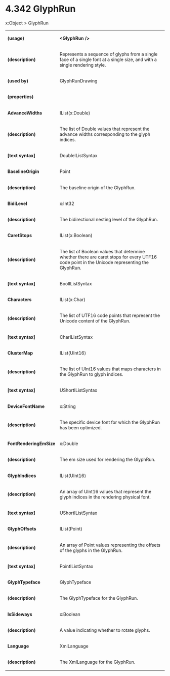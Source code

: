 <html dir="LTR" xmlns:mshelp="http://msdn.microsoft.com/mshelp" xmlns:ddue="http://ddue.schemas.microsoft.com/authoring/2003/5" xmlns:xlink="http://www.w3.org/1999/xlink" xmlns:tool="http://www.microsoft.com/tooltip"><body><input type="hidden" id="userDataCache" class="userDataStyle"><input type="hidden" id="hiddenScrollOffset"><img id="dropDownImage" style="display:none; height:0; width:0;" src="../local/drpdown.gif"><img id="dropDownHoverImage" style="display:none; height:0; width:0;" src="../local/drpdown_orange.gif"><img id="collapseImage" style="display:none; height:0; width:0;" src="../local/collapse.gif"><img id="expandImage" style="display:none; height:0; width:0;" src="../local/exp.gif"><img id="collapseAllImage" style="display:none; height:0; width:0;" src="../local/collall.gif"><img id="expandAllImage" style="display:none; height:0; width:0;" src="../local/expall.gif"><img id="copyImage" style="display:none; height:0; width:0;" src="../local/copycode.gif"><img id="copyHoverImage" style="display:none; height:0; width:0;" src="../local/copycodeHighlight.gif"><div id="header"><h1 class="heading">4.342 GlyphRun</h1></div><div id="mainSection"><div id="mainBody"><div id="allHistory" class="saveHistory" onsave="saveAll()" onload="loadAll()"></div>




<p xmlns:wsd="http://wsdev.schemas.microsoft.com/authoring/2008/2" xmlns:msxsl="urn:schemas-microsoft-com:xslt" xmlns:script="urn:script" xmlns:build="urn:build">
<div id="sectionSection0" class="section" name="collapseableSection"><content xmlns="http://ddue.schemas.microsoft.com/authoring/2003/5" xmlns:wsd="http://wsdev.schemas.microsoft.com/authoring/2008/2" xmlns:msxsl="urn:schemas-microsoft-com:xslt" xmlns:script="urn:script" xmlns:build="urn:build">
				</content></div><div id="sectionSection1" class="section" name="collapseableSection"><content xmlns="http://ddue.schemas.microsoft.com/authoring/2003/5" xmlns:wsd="http://wsdev.schemas.microsoft.com/authoring/2008/2" xmlns:msxsl="urn:schemas-microsoft-com:xslt" xmlns:script="urn:script" xmlns:build="urn:build">
					<p xmlns="">
						<mshelp:link keywords="ede4c53c-28c9-420a-b2bb-74ad1d6320fd" tabindex="0">x:Object</mshelp:link> &gt; GlyphRun</p>
					<p xmlns=""><b></b></p><table class="ProtocolAuthoredTable" xmlns=""><tr>
								<td>
									<p>
										<b>(usage)</b>
									</p>
								</td>
								<td>
									<p>
										<b>&lt;GlyphRun /&gt;</b>
									</p>
								</td>
							</tr><tr>
							<td>
								<p>
									<b>(description)</b>
								</p>
							</td>
							<td>
								<p>Represents a sequence of glyphs from a single face of a single font at a single size, and with a single rendering style.</p>
							</td>
						</tr><tr>
							<td>
								<p>
									<b>(used by)</b>
								</p>
							</td>
							<td>
								<p>
									<mshelp:link keywords="821f774e-2e2b-4464-969a-01238cc9c602" tabindex="0">GlyphRunDrawing</mshelp:link>
								</p>
							</td>
						</tr><tr>
							<td>
								<p>
									<b>(properties)</b>
								</p>
							</td>
							<td>
							</td>
						</tr><tr>
							<td>
								<p>
									<b>AdvanceWidths</b>
								</p>
							</td>
							<td>
								<p>
									<mshelp:link keywords="13738707-b8a4-449f-a1b7-aa6f15108df4" tabindex="0">IList</mshelp:link>(<mshelp:link keywords="28373470-759c-4ac0-82a3-35fbe1d6b769" tabindex="0">x:Double</mshelp:link>)</p>
							</td>
						</tr><tr>
							<td>
								<p>
									<b>(description)</b>
								</p>
							</td>
							<td>
								<p>The list of Double values that represent the advance widths corresponding to the glyph indices.</p>
							</td>
						</tr><tr>
							<td>
								<p>
									<b>[text syntax]</b>
								</p>
							</td>
							<td>
								<p>DoubleIListSyntax</p>
							</td>
						</tr><tr>
							<td>
								<p>
									<b>BaselineOrigin</b>
								</p>
							</td>
							<td>
								<p>
									<mshelp:link keywords="7fe15e17-628c-4a71-b806-3e3aad6136ae" tabindex="0">Point</mshelp:link>
								</p>
							</td>
						</tr><tr>
							<td>
								<p>
									<b>(description)</b>
								</p>
							</td>
							<td>
								<p>The baseline origin of the GlyphRun.</p>
							</td>
						</tr><tr>
							<td>
								<p>
									<b>BidiLevel</b>
								</p>
							</td>
							<td>
								<p>
									<mshelp:link keywords="d6b82220-4c31-4dfc-8702-685a21a923ba" tabindex="0">x:Int32</mshelp:link>
								</p>
							</td>
						</tr><tr>
							<td>
								<p>
									<b>(description)</b>
								</p>
							</td>
							<td>
								<p>The bidirectional nesting level of the GlyphRun.</p>
							</td>
						</tr><tr>
							<td>
								<p>
									<b>CaretStops</b>
								</p>
							</td>
							<td>
								<p>
									<mshelp:link keywords="13738707-b8a4-449f-a1b7-aa6f15108df4" tabindex="0">IList</mshelp:link>(<mshelp:link keywords="936164dd-836e-4cb8-9aab-8921de048dd2" tabindex="0">x:Boolean</mshelp:link>)</p>
							</td>
						</tr><tr>
							<td>
								<p>
									<b>(description)</b>
								</p>
							</td>
							<td>
								<p>The list of Boolean values that determine whether there are caret stops for every UTF16 code point in the Unicode representing the GlyphRun.</p>
							</td>
						</tr><tr>
							<td>
								<p>
									<b>[text syntax]</b>
								</p>
							</td>
							<td>
								<p>BoolIListSyntax</p>
							</td>
						</tr><tr>
							<td>
								<p>
									<b>Characters</b>
								</p>
							</td>
							<td>
								<p>
									<mshelp:link keywords="13738707-b8a4-449f-a1b7-aa6f15108df4" tabindex="0">IList</mshelp:link>(<mshelp:link keywords="ac23d86a-923e-49e4-ae4f-d76c4fce5167" tabindex="0">x:Char</mshelp:link>)</p>
							</td>
						</tr><tr>
							<td>
								<p>
									<b>(description)</b>
								</p>
							</td>
							<td>
								<p>The list of UTF16 code points that represent the Unicode content of the GlyphRun.</p>
							</td>
						</tr><tr>
							<td>
								<p>
									<b>[text syntax]</b>
								</p>
							</td>
							<td>
								<p>CharIListSyntax</p>
							</td>
						</tr><tr>
							<td>
								<p>
									<b>ClusterMap</b>
								</p>
							</td>
							<td>
								<p>
									<mshelp:link keywords="13738707-b8a4-449f-a1b7-aa6f15108df4" tabindex="0">IList</mshelp:link>(<mshelp:link keywords="557fdf69-927a-4ab8-aac2-670fbaac7ef3" tabindex="0">UInt16</mshelp:link>)</p>
							</td>
						</tr><tr>
							<td>
								<p>
									<b>(description)</b>
								</p>
							</td>
							<td>
								<p>The list of UInt16 values that maps characters in the GlyphRun to glyph indices.</p>
							</td>
						</tr><tr>
							<td>
								<p>
									<b>[text syntax]</b>
								</p>
							</td>
							<td>
								<p>UShortIListSyntax</p>
							</td>
						</tr><tr>
							<td>
								<p>
									<b>DeviceFontName</b>
								</p>
							</td>
							<td>
								<p>
									<mshelp:link keywords="e37f1d31-5cbd-48d9-991b-2461aaa6158e" tabindex="0">x:String</mshelp:link>
								</p>
							</td>
						</tr><tr>
							<td>
								<p>
									<b>(description)</b>
								</p>
							</td>
							<td>
								<p>The specific device font for which the GlyphRun has been optimized.</p>
							</td>
						</tr><tr>
							<td>
								<p>
									<b>FontRenderingEmSize</b>
								</p>
							</td>
							<td>
								<p>
									<mshelp:link keywords="28373470-759c-4ac0-82a3-35fbe1d6b769" tabindex="0">x:Double</mshelp:link>
								</p>
							</td>
						</tr><tr>
							<td>
								<p>
									<b>(description)</b>
								</p>
							</td>
							<td>
								<p>The em size used for rendering the GlyphRun.</p>
							</td>
						</tr><tr>
							<td>
								<p>
									<b>GlyphIndices</b>
								</p>
							</td>
							<td>
								<p>
									<mshelp:link keywords="13738707-b8a4-449f-a1b7-aa6f15108df4" tabindex="0">IList</mshelp:link>(<mshelp:link keywords="557fdf69-927a-4ab8-aac2-670fbaac7ef3" tabindex="0">UInt16</mshelp:link>)</p>
							</td>
						</tr><tr>
							<td>
								<p>
									<b>(description)</b>
								</p>
							</td>
							<td>
								<p>An array of UInt16 values that represent the glyph indices in the rendering physical font.</p>
							</td>
						</tr><tr>
							<td>
								<p>
									<b>[text syntax]</b>
								</p>
							</td>
							<td>
								<p>UShortIListSyntax</p>
							</td>
						</tr><tr>
							<td>
								<p>
									<b>GlyphOffsets</b>
								</p>
							</td>
							<td>
								<p>
									<mshelp:link keywords="13738707-b8a4-449f-a1b7-aa6f15108df4" tabindex="0">IList</mshelp:link>(<mshelp:link keywords="7fe15e17-628c-4a71-b806-3e3aad6136ae" tabindex="0">Point</mshelp:link>)</p>
							</td>
						</tr><tr>
							<td>
								<p>
									<b>(description)</b>
								</p>
							</td>
							<td>
								<p>An array of Point values representing the offsets of the glyphs in the GlyphRun.</p>
							</td>
						</tr><tr>
							<td>
								<p>
									<b>[text syntax]</b>
								</p>
							</td>
							<td>
								<p>PointIListSyntax</p>
							</td>
						</tr><tr>
							<td>
								<p>
									<b>GlyphTypeface</b>
								</p>
							</td>
							<td>
								<p>
									<mshelp:link keywords="431d0f2f-cc88-4d2d-9538-a0fe41e0b183" tabindex="0">GlyphTypeface</mshelp:link>
								</p>
							</td>
						</tr><tr>
							<td>
								<p>
									<b>(description)</b>
								</p>
							</td>
							<td>
								<p>The GlyphTypeface for the GlyphRun.</p>
							</td>
						</tr><tr>
							<td>
								<p>
									<b>IsSideways</b>
								</p>
							</td>
							<td>
								<p>
									<mshelp:link keywords="936164dd-836e-4cb8-9aab-8921de048dd2" tabindex="0">x:Boolean</mshelp:link>
								</p>
							</td>
						</tr><tr>
							<td>
								<p>
									<b>(description)</b>
								</p>
							</td>
							<td>
								<p>A value indicating whether to rotate glyphs.</p>
							</td>
						</tr><tr>
							<td>
								<p>
									<b>Language</b>
								</p>
							</td>
							<td>
								<p>
									<mshelp:link keywords="61f394cc-76a3-401b-98b3-25b7340e1b97" tabindex="0">XmlLanguage</mshelp:link>
								</p>
							</td>
						</tr><tr>
							<td>
								<p>
									<b>(description)</b>
								</p>
							</td>
							<td>
								<p>The XmlLanguage for the GlyphRun.</p>
							</td>
						</tr></table>
				</content></div><!--[if gte IE 5]>
			<tool:tip element="languageFilterToolTip" avoidmouse="false"/>
		<![endif]--></div><a name="feedback"></a><span></span></div></body></html>